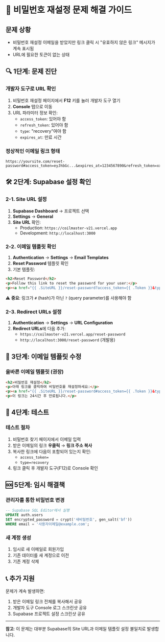# 🔧 비밀번호 재설정 문제 해결 가이드

## 문제 상황
- 비밀번호 재설정 이메일을 받았지만 링크 클릭 시 "유효하지 않은 링크" 메시지가 계속 표시됨
- URL에 필요한 토큰이 없는 상태

## 🔍 1단계: 문제 진단

### 개발자 도구로 URL 확인
1. 비밀번호 재설정 페이지에서 **F12** 키를 눌러 개발자 도구 열기
2. **Console** 탭으로 이동
3. URL 파라미터 정보 확인:
   - `access_token`: 있어야 함
   - `refresh_token`: 있어야 함  
   - `type`: "recovery"여야 함
   - `expires_at`: 만료 시간

### 정상적인 이메일 링크 형태
```
https://yoursite.com/reset-password#access_token=eyJhbGc...&expires_at=1234567890&refresh_token=xxx&token_type=bearer&type=recovery
```

## 🛠️ 2단계: Supabase 설정 확인

### 2-1. Site URL 설정
1. **Supabase Dashboard** → 프로젝트 선택
2. **Settings** → **General**
3. **Site URL** 확인:
   - Production: `https://coilmaster-v21.vercel.app`
   - Development: `http://localhost:3000`

### 2-2. 이메일 템플릿 확인
1. **Authentication** → **Settings** → **Email Templates**
2. **Reset Password** 템플릿 확인
3. 기본 템플릿:
```html
<h2>Reset Password</h2>
<p>Follow this link to reset the password for your user:</p>
<p><a href="{{ .SiteURL }}/reset-password?access_token={{ .Token }}&type=recovery">Reset Password</a></p>
```

⚠️ **중요**: 링크가 `#` (hash)가 아닌 `?` (query parameter)를 사용해야 함

### 2-3. Redirect URLs 설정
1. **Authentication** → **Settings** → **URL Configuration**
2. **Redirect URLs**에 다음 추가:
   - `https://coilmaster-v21.vercel.app/reset-password`
   - `http://localhost:3000/reset-password` (개발용)

## 🔧 3단계: 이메일 템플릿 수정

### 올바른 이메일 템플릿 (권장)
```html
<h2>비밀번호 재설정</h2>
<p>아래 링크를 클릭하여 비밀번호를 재설정하세요:</p>
<p><a href="{{ .SiteURL }}/reset-password#access_token={{ .Token }}&type=recovery&expires_at={{ .TokenHash }}">비밀번호 재설정</a></p>
<p>이 링크는 24시간 후 만료됩니다.</p>
```

## 🚀 4단계: 테스트

### 테스트 절차
1. 비밀번호 찾기 페이지에서 이메일 입력
2. 받은 이메일의 링크 **우클릭** → **링크 주소 복사**
3. 복사한 링크에 다음이 포함되어 있는지 확인:
   - `access_token=`
   - `type=recovery`
4. 링크 클릭 후 개발자 도구(F12)로 Console 확인

## 🆘 5단계: 임시 해결책

### 관리자를 통한 비밀번호 변경
```sql
-- Supabase SQL Editor에서 실행
UPDATE auth.users 
SET encrypted_password = crypt('새비밀번호', gen_salt('bf'))
WHERE email = '사용자이메일@example.com';
```

### 새 계정 생성
1. 임시로 새 이메일로 회원가입
2. 기존 데이터를 새 계정으로 이전
3. 기존 계정 삭제

## 📞 추가 지원

문제가 계속 발생하면:
1. 받은 이메일 링크 전체를 복사해서 공유
2. 개발자 도구 Console 로그 스크린샷 공유
3. Supabase 프로젝트 설정 스크린샷 공유

---

**참고**: 이 문제는 대부분 Supabase의 Site URL과 이메일 템플릿 설정 불일치로 발생합니다. 